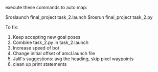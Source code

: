 execute these commands to auto map:

$roslaunch final_project task_2.launch
$rosrun final_project task_2.py

To fix:
1. Keep accepting new goal poses
2. Combine task_2.py in task_2.launch
3. Increase speed of bot
4. Change initial offset of amcl.launch file
5. Jalil's suggestions: avg the heading, skip pixel waypoints
6. clean up print statements